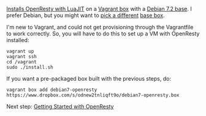 [Installs OpenResty with LuaJIT](http://openresty.org/#Installation) on a [Vagrant box](http://www.vagrantup.com/) with a [Debian 7.2 base](http://www.debian.org/News/2013/20131012). I prefer Debian, but you might want to [pick a different](http://cloud-images.ubuntu.com/vagrant/) [base box](vagrantbox.es).

I'm new to Vagrant, and could not get provisioning through the Vagrantfile to work correctly. So, you will have to do this to set up a VM with OpenResty installed:

    vagrant up
    vagrant ssh
    cd /vagrant
    sudo ./install.sh

If you want a pre-packaged box built with the previous steps, do:

    vagrant box add debian7-openresty https://www.dropbox.com/s/odnew2tnliqft9o/debian7-openresty.box

Next step: [Getting Started with OpenResty](http://openresty.org/#GettingStarted)
